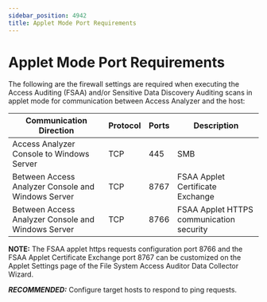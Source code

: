 ```yaml
---
sidebar_position: 4942
title: Applet Mode Port Requirements
---
```


# Applet Mode Port Requirements

The following are the firewall settings are required when executing the Access Auditing (FSAA) and/or Sensitive Data Discovery Auditing scans in applet mode for communication between Access Analyzer and the host:

| Communication Direction | Protocol | Ports | Description |
| --- | --- | --- | --- |
| Access Analyzer Console to Windows Server | TCP | 445 | SMB |
| Between Access Analyzer Console and Windows Server | TCP | 8767 | FSAA Applet Certificate Exchange |
| Between Access Analyzer Console and Windows Server | TCP | 8766 | FSAA Applet HTTPS communication security |

**NOTE:** The FSAA applet https requests configuration port 8766 and the FSAA Applet Certificate Exchange port 8767 can be customized on the Applet Settings page of the File System Access Auditor Data Collector Wizard.

***RECOMMENDED:*** Configure target hosts to respond to ping requests.